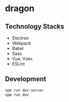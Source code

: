 # dragon

## Technology Stacks

* Electron
* Webpack
* Babel
* Sass
* Vue, Vuex
* ESLint

## Development

```sh
npm run dev-server
npm run dev
```
